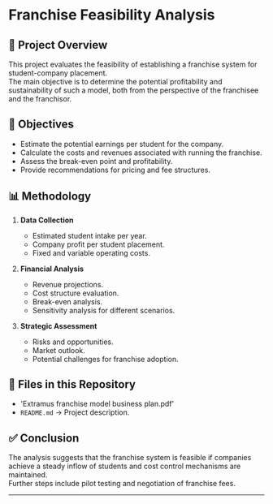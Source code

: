 # Franchise Feasibility Analysis  

## 📌 Project Overview
This project evaluates the feasibility of establishing a franchise system for student-company placement.  
The main objective is to determine the potential profitability and sustainability of such a model, both from the perspective of the franchisee and the franchisor.

## 🎯 Objectives
- Estimate the potential earnings per student for the company.  
- Calculate the costs and revenues associated with running the franchise.  
- Assess the break-even point and profitability.  
- Provide recommendations for pricing and fee structures.  

## 📊 Methodology
1. **Data Collection**  
   - Estimated student intake per year.  
   - Company profit per student placement.  
   - Fixed and variable operating costs.  

2. **Financial Analysis**  
   - Revenue projections.  
   - Cost structure evaluation.  
   - Break-even analysis.  
   - Sensitivity analysis for different scenarios.  

3. **Strategic Assessment**  
   - Risks and opportunities.  
   - Market outlook.  
   - Potential challenges for franchise adoption.  

## 📑 Files in this Repository
- 'Extramus franchise model business plan.pdf' 
- `README.md` → Project description.  



## ✅ Conclusion
The analysis suggests that the franchise system is feasible if companies achieve a steady inflow of students and cost control mechanisms are maintained.  
Further steps include pilot testing and negotiation of franchise fees.  

---


